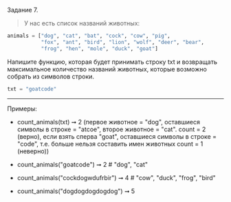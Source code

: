 Задание 7.
> У нас есть список названий животных:

```python
animals = ["dog", "cat", "bat", "cock", "cow", "pig",
           "fox", "ant", "bird", "lion", "wolf", "deer", "bear",
           "frog", "hen", "mole", "duck", "goat"]
```           
Напишите функцию, которая будет принимать строку txt и возвращать максимальное количество
названий животных, которые возможно собрать из символов строки.
```python
txt = "goatcode"
```
___
Примеры:
- count_animals(txt) ➞ 2
(первое животное = "dog", оставшиеся символы в строке = "atcoe", второе животное = "cat". count = 2 (верно), если взять  сперва  "goat", оставшиеся символы в строке = "code", т.е. больше нельзя составить имен животных count = 1 (неверно))


- count_animals("goatcode") ➞ 2 # "dog", "cat"


- count_animals("cockdogwdufrbir") ➞ 4 # "cow", "duck", "frog", "bird"


- count_animals("dogdogdogdogdog") ➞ 5
